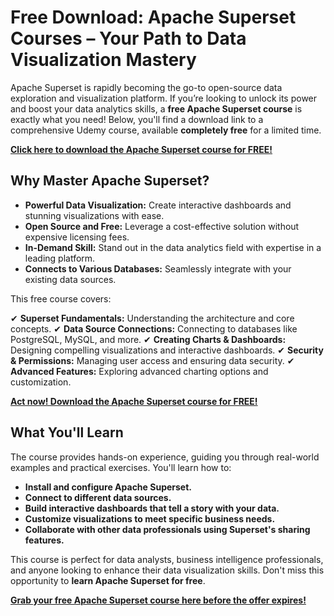 # Free Download: Apache Superset Courses – Your Path to Data Visualization Mastery

Apache Superset is rapidly becoming the go-to open-source data exploration and visualization platform. If you’re looking to unlock its power and boost your data analytics skills, a **free Apache Superset course** is exactly what you need! Below, you'll find a download link to a comprehensive Udemy course, available **completely free** for a limited time.

[**Click here to download the Apache Superset course for FREE!**](https://udemywork.com/apache-superset-courses)

## Why Master Apache Superset?

*   **Powerful Data Visualization:** Create interactive dashboards and stunning visualizations with ease.
*   **Open Source and Free:** Leverage a cost-effective solution without expensive licensing fees.
*   **In-Demand Skill:** Stand out in the data analytics field with expertise in a leading platform.
*   **Connects to Various Databases:** Seamlessly integrate with your existing data sources.

This free course covers:

✔ **Superset Fundamentals:** Understanding the architecture and core concepts.
✔ **Data Source Connections:** Connecting to databases like PostgreSQL, MySQL, and more.
✔ **Creating Charts & Dashboards:** Designing compelling visualizations and interactive dashboards.
✔ **Security & Permissions:** Managing user access and ensuring data security.
✔ **Advanced Features:** Exploring advanced charting options and customization.

[**Act now! Download the Apache Superset course for FREE!**](https://udemywork.com/apache-superset-courses)

## What You'll Learn

The course provides hands-on experience, guiding you through real-world examples and practical exercises. You'll learn how to:

*   **Install and configure Apache Superset.**
*   **Connect to different data sources.**
*   **Build interactive dashboards that tell a story with your data.**
*   **Customize visualizations to meet specific business needs.**
*   **Collaborate with other data professionals using Superset's sharing features.**

This course is perfect for data analysts, business intelligence professionals, and anyone looking to enhance their data visualization skills. Don't miss this opportunity to **learn Apache Superset for free**.

[**Grab your free Apache Superset course here before the offer expires!**](https://udemywork.com/apache-superset-courses)
